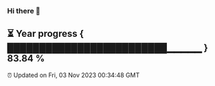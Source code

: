 ### Hi there 👋
⏳ Year progress { █████████████████████████▁▁▁▁▁ } 83.84 %
---
⏰ Updated on Fri, 03 Nov 2023 00:34:48 GMT

